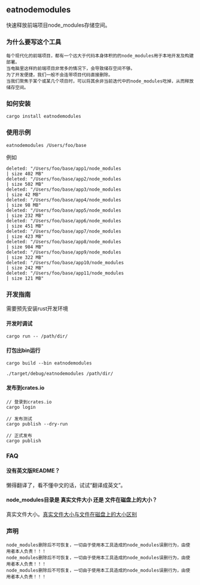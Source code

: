 ## eatnodemodules
快速释放前端项目node_modules存储空间。
### 为什么要写这个工具
```
每个现代化的前端项目，都有一个远大于代码本身体积的的node_modules用于本地开发及构建部署。
当电脑里这样的前端项目非常多的情况下，会导致储存空间不够。
为了开发便捷，我们一般不会连带项目代码直接删除。
当我们聚焦于某个或某几个项目时，可以将其余非当前迭代中的node_modules吃掉，从而释放储存空间。
```


### 如何安装
```
cargo install eatnodemodules
```

### 使用示例

```
eatnodemodules /Users/foo/base
```

例如

```
deleted: "/Users/foo/base/app1/node_modules                                              | size 402 MB"
deleted: "/Users/foo/base/app2/node_modules                                              | size 502 MB"
deleted: "/Users/foo/base/app3/node_modules                                              | size 42 MB"
deleted: "/Users/foo/base/app4/node_modules                                              | size 98 MB"
deleted: "/Users/foo/base/app5/node_modules                                              | size 232 MB"
deleted: "/Users/foo/base/app6/node_modules                                              | size 451 MB"
deleted: "/Users/foo/base/app7/node_modules                                              | size 423 MB"
deleted: "/Users/foo/base/app8/node_modules                                              | size 984 MB"
deleted: "/Users/foo/base/app9/node_modules                                              | size 322 MB"
deleted: "/Users/foo/base/app10/node_modules                                             | size 242 MB"
deleted: "/Users/foo/base/app11/node_modules                                             | size 121 MB"
```

### 开发指南
需要预先安装rust开发环境
#### 开发时调试

```
cargo run -- /path/dir/
```

#### 打包出bin运行
```shell
cargo build --bin eatnodemodules
```

```
./target/debug/eatnodemodules /path/dir/
```


#### 发布到crates.io

```
// 登录到crates.io
cargo login

// 发布测试
cargo publish --dry-run

// 正式发布
cargo publish
```

### FAQ
#### 没有英文版README？
懒得翻译了，看不懂中文的话，试试“翻译成英文”。

#### node_modules目录是 真实文件大小 还是 文件在磁盘上的大小？
真实文件大小。[真实文件大小与文件在磁盘上的大小区别](https://web.archive.org/web/20140712235443/https://stackoverflow.com/questions/15470787/please-help-me-understand-size-vs-size-on-disk)

### 声明
```
node_modules删除后不可恢复，一切由于使用本工具造成的node_modules误删行为，由使用者本人负责！！！
node_modules删除后不可恢复，一切由于使用本工具造成的node_modules误删行为，由使用者本人负责！！！
node_modules删除后不可恢复，一切由于使用本工具造成的node_modules误删行为，由使用者本人负责！！！
```